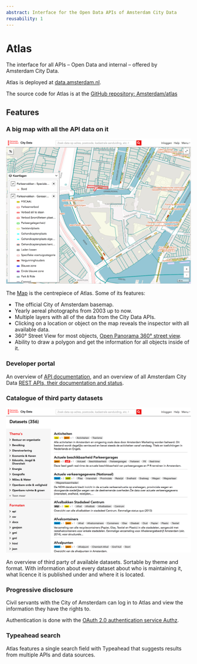 ```yaml
---
abstract: Interface for the Open Data APIs of Amsterdam City Data
reusability: 1
---
```


# Atlas

The interface for all APIs – Open Data and internal – offered by Amsterdam City Data.

Atlas is deployed at [data.amsterdam.nl](https://data.amsterdam.nl).

The source code for Atlas is at the [GitHub repository: Amsterdam/atlas](https://github.com/amsterdam/atlas)

## Features

### A big map with all the API data on it

[![Atlas Map view](../images/atlas-map-screenshot.jpg)](https://data.amsterdam.nl/#?lse=T&mpb=topografie&mpz=11&mpfs=T&mpv=52.3731081:4.8932945&pgn=home)

The [Map](https://data.amsterdam.nl/#?lse=T&mpb=topografie&mpz=11&mpfs=T&mpv=52.3731081:4.8932945&pgn=home) is the centrepiece of Atlas. Some of its features:

* The official City of Amsterdam basemap.
* Yearly aereal photographs from 2003 up to now.
* Multiple layers with all of the data from the City Data APIs.
* Clicking on a location or object on the map reveals the inspector with all available data.
* 360° Street View for most objects, [Open Panorama 360° street view](open-panorama.md).
* Ability to draw a polygon and get the information for all objects inside of it.

### Developer portal

An overview of [API documentation](https://data.amsterdam.nl/#?mpb=topografie&mpz=11&mpv=52.3731081:4.8932945&pgn=content-overzicht&pgt=apis), and an overview of all Amsterdam City Data [REST APIs, their documentation and status](https://api.data.amsterdam.nl/api/).

### Catalogue of third party datasets

[![Atlas Datasets view](../images/atlas-catalogue-screenshot.png)](https://data.amsterdam.nl/#?dsd=catalogus&dsp=1&dsv=CARDS&mpb=topografie&mpz=11&mpv=52.3731081:4.8932945)

An overview of third party of available datasets. Sortable by theme and format. With information about every dataset about who is maintaining it, what licence it is published under and where it is located.

### Progressive disclosure

Civil servants with the City of Amsterdam can log in to Atlas and view the information they have the rights to.

Authentication is done with the [OAuth 2.0 authentication service Authz](authz.md).

### Typeahead search

Atlas features a single search field with Typeahead that suggests results from multiple APIs and data sources.
